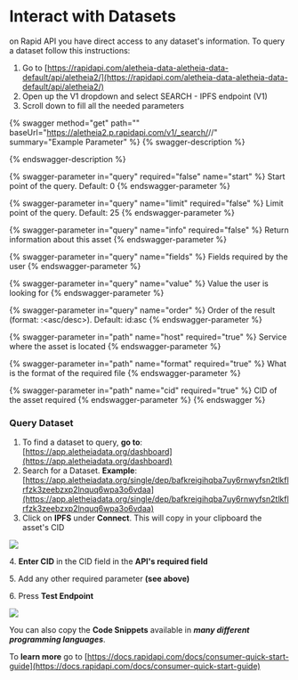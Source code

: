 # Interact with Datasets

on Rapid API you have direct access to any dataset's information. To query a dataset follow this instructions:

1. Go to [https://rapidapi.com/aletheia-data-aletheia-data-default/api/aletheia2/](https://rapidapi.com/aletheia-data-aletheia-data-default/api/aletheia2/)
2. Open up the V1 dropdown and select SEARCH - IPFS endpoint (V1)
3. Scroll down to fill all the needed parameters

{% swagger method="get" path="" baseUrl="https://aletheia2.p.rapidapi.com/v1/_search/<host>/<format>/<CID>" summary="Example Parameter" %}
{% swagger-description %}



{% endswagger-description %}

{% swagger-parameter in="query" required="false" name="start" %}
Start point of the query. Default: 0
{% endswagger-parameter %}

{% swagger-parameter in="query" name="limit" required="false" %}
Limit point of the query. Default: 25
{% endswagger-parameter %}

{% swagger-parameter in="query" name="info" required="false" %}
Return information about this asset
{% endswagger-parameter %}

{% swagger-parameter in="query" name="fields" %}
Fields required by the user
{% endswagger-parameter %}

{% swagger-parameter in="query" name="value" %}
Value the user is looking for
{% endswagger-parameter %}

{% swagger-parameter in="query" name="order" %}
Order of the result (format: <field>:<asc/desc>). Default: id:asc
{% endswagger-parameter %}

{% swagger-parameter in="path" name="host" required="true" %}
Service where the asset is located
{% endswagger-parameter %}

{% swagger-parameter in="path" name="format" required="true" %}
What is the format of the required file
{% endswagger-parameter %}

{% swagger-parameter in="path" name="cid" required="true" %}
CID of the asset required
{% endswagger-parameter %}
{% endswagger %}

### Query Dataset

1. To find a dataset to query, **go to**: [https://app.aletheiadata.org/dashboard](https://app.aletheiadata.org/dashboard)
2. Search for a Dataset. **Example**: [https://app.aletheiadata.org/single/dep/bafkreigihqba7uy6rnwyfsn2tlkflrfzk3zeebzxp2lnquq6wpa3o6vdaa](https://app.aletheiadata.org/single/dep/bafkreigihqba7uy6rnwyfsn2tlkflrfzk3zeebzxp2lnquq6wpa3o6vdaa)
3. Click on **IPFS** under **Connect**. This will copy in your clipboard the asset's CID

![](../../.gitbook/assets/app.aletheiadata.org\_single\_dep\_bafkreigihqba7uy6rnwyfsn2tlkflrfzk3zeebzxp2lnquq6wpa3o6vdaa.png)

&#x20;  4\. **Enter CID** in the CID field in the **API's required field**

&#x20;  5\. Add any other required parameter **(see above)**

&#x20;  6\. Press **Test Endpoint**

![](<../../.gitbook/assets/rapidapi.com\_aletheia-data-aletheia-data-default\_api\_aletheia2 (1) (1).png>)

You can also copy the **Code Snippets** available in _**many different programming languages**_.

To **learn more** go to [https://docs.rapidapi.com/docs/consumer-quick-start-guide](https://docs.rapidapi.com/docs/consumer-quick-start-guide)



